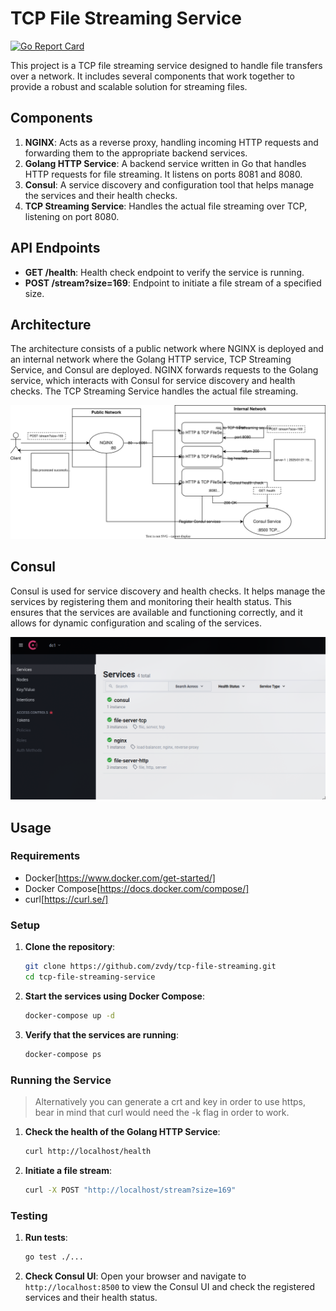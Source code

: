 # TCP File Streaming Service

[![Go Report Card](https://goreportcard.com/badge/github.com/zvdy/tcp-file-streaming)](https://goreportcard.com/report/github.com/zvdy/tcp-file-streaming)

This project is a TCP file streaming service designed to handle file transfers over a network. It includes several components that work together to provide a robust and scalable solution for streaming files.

## Components

1. **NGINX**: Acts as a reverse proxy, handling incoming HTTP requests and forwarding them to the appropriate backend services.
2. **Golang HTTP Service**: A backend service written in Go that handles HTTP requests for file streaming. It listens on ports 8081 and 8080.
3. **Consul**: A service discovery and configuration tool that helps manage the services and their health checks.
4. **TCP Streaming Service**: Handles the actual file streaming over TCP, listening on port 8080.

## API Endpoints

- **GET /health**: Health check endpoint to verify the service is running.
- **POST /stream?size=169**: Endpoint to initiate a file stream of a specified size.

## Architecture

The architecture consists of a public network where NGINX is deployed and an internal network where the Golang HTTP service, TCP Streaming Service, and Consul are deployed. NGINX forwards requests to the Golang service, which interacts with Consul for service discovery and health checks. The TCP Streaming Service handles the actual file streaming.

![E2E](resources/e2e.svg)

## Consul

Consul is used for service discovery and health checks. It helps manage the services by registering them and monitoring their health status. This ensures that the services are available and functioning correctly, and it allows for dynamic configuration and scaling of the services.

![consul](resources/consul.png)

## Usage

### Requirements

- Docker[https://www.docker.com/get-started/]
- Docker Compose[https://docs.docker.com/compose/]
- curl[https://curl.se/]

### Setup

1. **Clone the repository**:

    ```sh
    git clone https://github.com/zvdy/tcp-file-streaming.git
    cd tcp-file-streaming-service
    ```

2. **Start the services using Docker Compose**:

    ```sh
    docker-compose up -d
    ```

3. **Verify that the services are running**:

    ```sh
    docker-compose ps
    ```

### Running the Service

> Alternatively you can generate a crt and key in order to use https, bear in mind that curl would need the -k flag in order to work.

1. **Check the health of the Golang HTTP Service**:

    ```sh
    curl http://localhost/health
    ```

2. **Initiate a file stream**:

    ```sh
    curl -X POST "http://localhost/stream?size=169"
    ```

### Testing

1. **Run tests**:

    ```sh
    go test ./...
    ```

2. **Check Consul UI**:
    Open your browser and navigate to `http://localhost:8500` to view the Consul UI and check the registered services and their health status.
